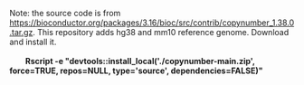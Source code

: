 Note: the source code is from https://bioconductor.org/packages/3.16/bioc/src/contrib/copynumber_1.38.0.tar.gz. This repository adds hg38 and mm10 reference genome. Download and install it. <br><br>
&emsp;&emsp;**Rscript -e "devtools::install_local('./copynumber-main.zip', force=TRUE, repos=NULL, type='source', dependencies=FALSE)"**
